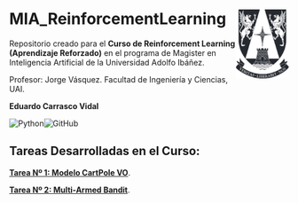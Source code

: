 # MIA_ReinforcementLearning <img src="img/logo.png" align="right" width = "95px"/>
    
Repositorio creado para el **Curso de Reinforcement Learning (Aprendizaje Reforzado)** en el programa de Magister en Inteligencia Artificial de la Universidad Adolfo Ibáñez.

Profesor: Jorge Vásquez. Facultad de Ingeniería y Ciencias, UAI.

**Eduardo Carrasco Vidal**
 
![Python](https://img.shields.io/badge/python-%2314354C.svg)![GitHub](https://img.shields.io/badge/github-%23121011.svg)

## Tareas Desarrolladas en el Curso:

[**Tarea Nº 1: Modelo CartPole VO**](https://github.com/educarrascov/MIA_ReinforcementLearning/blob/main/Tarea%201.ipynb).

[**Tarea Nº 2: Multi-Armed Bandit**](https://github.com/educarrascov/MIA_ReinforcementLearning/blob/main/Tarea%202.ipynb).
